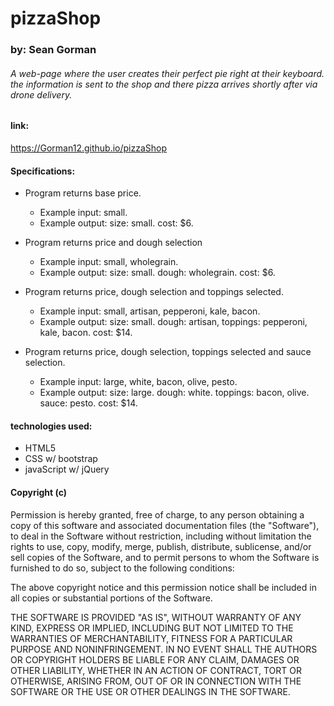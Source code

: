 # pizzaShop

### by: Sean Gorman

###### A web-page where the user creates their perfect pie right at their keyboard. the information is sent to the shop and there pizza arrives shortly after via drone delivery.

#### link:

https://Gorman12.github.io/pizzaShop

#### Specifications:

* Program returns base price.
  * Example input: small.
  * Example output: size: small. cost: $6.

* Program returns price and dough selection
  * Example input: small, wholegrain.
  * Example output: size: small. dough: wholegrain. cost: $6.

* Program returns price, dough selection and toppings selected.
  * Example input: small, artisan, pepperoni, kale, bacon.
  * Example output: size: small. dough: artisan, toppings: pepperoni, kale, bacon. cost: $14.

* Program returns price, dough selection, toppings selected and sauce selection.
  * Example input: large, white, bacon, olive, pesto.
  * Example output: size: large. dough: white. toppings: bacon, olive. sauce: pesto. cost: $14.

#### technologies used:

* HTML5
* CSS w/ bootstrap
* javaScript w/ jQuery

#### Copyright (c)

Permission is hereby granted, free of charge, to any person obtaining a copy of this software and associated documentation files (the "Software"), to deal in the Software without restriction, including without limitation the rights to use, copy, modify, merge, publish, distribute, sublicense, and/or sell copies of the Software, and to permit persons to whom the Software is furnished to do so, subject to the following conditions:

The above copyright notice and this permission notice shall be included in all copies or substantial portions of the Software.

THE SOFTWARE IS PROVIDED "AS IS", WITHOUT WARRANTY OF ANY KIND, EXPRESS OR IMPLIED, INCLUDING BUT NOT LIMITED TO THE WARRANTIES OF MERCHANTABILITY, FITNESS FOR A PARTICULAR PURPOSE AND NONINFRINGEMENT. IN NO EVENT SHALL THE AUTHORS OR COPYRIGHT HOLDERS BE LIABLE FOR ANY CLAIM, DAMAGES OR OTHER LIABILITY, WHETHER IN AN ACTION OF CONTRACT, TORT OR OTHERWISE, ARISING FROM, OUT OF OR IN CONNECTION WITH THE SOFTWARE OR THE USE OR OTHER DEALINGS IN THE SOFTWARE.
